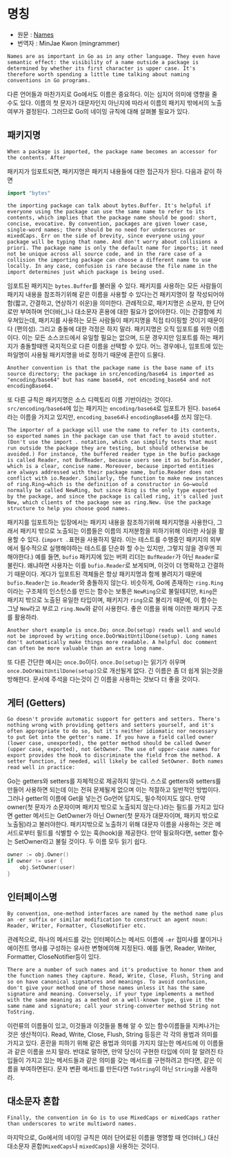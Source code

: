 # 명칭
* 원문 : [Names](https://golang.org/doc/effective_go.html#names)
* 번역자 : MinJae Kwon (mingrammer)

`Names are as important in Go as in any other language. They even have semantic effect: the visibility of a name outside a package is determined by whether its first character is upper case. It's therefore worth spending a little time talking about naming conventions in Go programs.`

다른 언어들과 마찬가지로 Go에서도 이름은 중요하다. 이는 심지어 의미에 영향을 줄 수도 있다. 이름의 첫 문자가 대문자인지 아닌지에 따라서 이름의 패키지 밖에서의 노출여부가 결정된다. 그러므로 Go의 네이밍 규칙에 대해 살펴볼 필요가 있다.

## 패키지명

`When a package is imported, the package name becomes an accessor for the contents. After`

패키지가 임포트되면, 패키지명은 패키지 내용들에 대한 접근자가 된다. 다음과 같이 하면

```go
import "bytes"
```

`the importing package can talk about bytes.Buffer. It's helpful if everyone using the package can use the same name to refer to its contents, which implies that the package name should be good: short, concise, evocative. By convention, packages are given lower case, single-word names; there should be no need for underscores or mixedCaps. Err on the side of brevity, since everyone using your package will be typing that name. And don't worry about collisions a priori. The package name is only the default name for imports; it need not be unique across all source code, and in the rare case of a collision the importing package can choose a different name to use locally. In any case, confusion is rare because the file name in the import determines just which package is being used.`

임포트된 패키지는 `bytes.Buffer`를 불러올 수 있다. 패키지를 사용하는 모든 사람들이 패키지 내용을 참조하기위해 같은 이름을 사용할 수 있다는건 패키지명이 잘 작성되어야 함(짧고, 간결하고, 연상하기 쉬운)을 의미한다. 관례적으로, 패키지명은 소문자, 한 단어로만 부여하며 언더바(_)나 대소문자 혼용에 대한 필요가 없어야한다. 이는 간결함에 치우쳐있는데, 패키지를 사용하는 모든 사람들이 패키지명을 직접 타이핑할 것이기 때문이다 (편의성). 그리고 충돌에 대한 걱정은 하지 말라. 패키지명은 오직 임포트를 위한 이름이다. 이는 모든 소스코드에서 유일할 필요는 없으며, 드문 경우지만 임포트를 하는 패키지가 충돌할때엔 국지적으로 다른 이름을 선택할 수 있다. 어느 경우에나, 임포트에 있는 파일명이 사용될 패키지명을 바로 정하기 때문에 혼란이 드물다.

`Another convention is that the package name is the base name of its source directory; the package in src/encoding/base64 is imported as "encoding/base64" but has name base64, not encoding_base64 and not encodingBase64.`

또 다른 규칙은 패키지명은 소스 디렉토리 이름 기반이라는 것이다. `src/encoding/base64`에 있는 패키지는 `encoding/base64`로 임포트가 된다. `base64`라는 이름을 가지고 있지만, `encoding_base64`나 `encodingBase64`를 쓰지 않는다.

`The importer of a package will use the name to refer to its contents, so exported names in the package can use that fact to avoid stutter. (Don't use the import . notation, which can simplify tests that must run outside the package they are testing, but should otherwise be avoided.) For instance, the buffered reader type in the bufio package is called Reader, not BufReader, because users see it as bufio.Reader, which is a clear, concise name. Moreover, because imported entities are always addressed with their package name, bufio.Reader does not conflict with io.Reader. Similarly, the function to make new instances of ring.Ring—which is the definition of a constructor in Go—would normally be called NewRing, but since Ring is the only type exported by the package, and since the package is called ring, it's called just New, which clients of the package see as ring.New. Use the package structure to help you choose good names.`

패키지를 임포트하는 입장에서는 패키지 내용을 참조하기위해 패키지명을 사용한다, 그래서 패키지 밖으로 노출되는 이름들은 이름의 지저분함을 피하기위해 이러한 사실을 활용할 수 있다. (`import .`표현을 사용하지 말라. 이는 테스트를 수행중인 패키지의 외부에서 필수적으로 실행해야하는 테스트를 단순화 할 수는 있지만, 그렇지 않을 경우엔 피해야한다.) 예를 들면, `bufio` 패키지에 있는 버퍼 리더는 `BufReader`가 아닌 `Reader`로 불린다. 왜냐하면 사용자는 이를 `bufio.Reader`로 보게되며, 이것이 더 명확하고 간결하기 때문이다. 게다가 임포트된 객체들은 항상 패키지명과 함께 불려지기 때문에 `bufio.Reader`는 `io.Reader`와 충돌하지 않는다. 비슷하게, Go에 존재하는 `ring.Ring`이라는 구조체의 인스턴스를 만드는 함수는 보통은 `NewRing`으로 불릴테지만, `Ring`은 패키지 밖으로 노출된 유일한 타입이며, 패키지가 `ring`으로 불리기 때문에, 이 함수는 그냥 `New`라고 부르고 `ring.New`와 같이 사용한다. 좋은 이름을 위해 이러한 패키지 구조를 활용하라.

`Another short example is once.Do; once.Do(setup) reads well and would not be improved by writing once.DoOrWaitUntilDone(setup). Long names don't automatically make things more readable. A helpful doc comment can often be more valuable than an extra long name.`

또 다른 간단한 예시는 `once.Do`이다. `once.Do(setup)`는 읽기가 쉬우며 `once.DoOrWaitUntilDone(setup)`으로 개선될게 없다. 긴 이름은 좀 더 쉽게 읽는것을 방해한다. 문서에 주석을 다는것이 긴 이름을 사용하는 것보다 더 좋을 것이다.

## 게터 (Getters)

`Go doesn't provide automatic support for getters and setters. There's nothing wrong with providing getters and setters yourself, and it's often appropriate to do so, but it's neither idiomatic nor necessary to put Get into the getter's name. If you have a field called owner (lower case, unexported), the getter method should be called Owner (upper case, exported), not GetOwner. The use of upper-case names for export provides the hook to discriminate the field from the method. A setter function, if needed, will likely be called SetOwner. Both names read well in practice:`

Go는 getters와 setters를 자체적으로 제공하지 않는다. 스스로 getters와 setters를 만들어 사용하면 되는데 이는 전혀 문제될게 없으며 이는 적절하고 일반적인 방법이다. 그러나  getter의 이름에 Get을 넣는건 Go언어 답지도, 필수적이지도 않다. 만약 owner(첫 문자가 소문자이며  패키지 밖으로 노출되지 않는다.)라는 필드를 가지고 있다면 getter 메서드는 GetOwner가 아닌 Owner(첫 문자가 대문자이며, 패키지 밖으로 노출됨)라고 불러야한다. 패키지밖으로 노출하기 위해 대문자 이름을 사용하는 것은 메서드로부터 필드를 식별할 수 있는 훅(hook)을 제공한다. 만약 필요하다면, setter 함수는 SetOwner라고 불릴 것이다. 두 이름 모두 읽기 쉽다.

```go
owner := obj.Owner()
if owner != user {
    obj.SetOwner(user)
}
```

## 인터페이스명

`By convention, one-method interfaces are named by the method name plus an -er suffix or similar modification to construct an agent noun: Reader, Writer, Formatter, CloseNotifier etc.`

관례적으로, 하나의 메서드를 갖는 인터페이스는 메서드 이름에 `-er` 접미사를 붙이거나 에이전트 명사를 구성하는 유사한 변형에의해 지정된다. 예를 들면, Reader, Writer, Formatter, CloseNotifier등이 있다.

`There are a number of such names and it's productive to honor them and the function names they capture. Read, Write, Close, Flush, String and so on have canonical signatures and meanings. To avoid confusion, don't give your method one of those names unless it has the same signature and meaning. Conversely, if your type implements a method with the same meaning as a method on a well-known type, give it the same name and signature; call your string-converter method String not ToString.`

이런류의 이름들이 있고, 이것들과 이것들을 통해 알 수 있는 함수이름들을 지켜나가는 것은 생산적이다. Read, Write, Close, Flush, String 등등은 각 각의 용법과 의미를 가지고 있다. 혼란을 피하기 위해 같은 용법과 의미를 가지지 않는한 메서드에 이 이름들과 같은 이름을 쓰지 말라. 반대로 말하면, 만약 당신이 구현한 타입에 이미 잘 알려진 타입들이 가지고 있는 메서드들과 같은 의미를 갖는 메서드를 구현하려고 한다면, 같은 이름을 부여하면된다. 문자 변환 메서드를 만든다면 `ToString`이 아닌 `String`을 사용하라.

## 대소문자 혼합

`Finally, the convention in Go is to use MixedCaps or mixedCaps rather than underscores to write multiword names.`

마지막으로, Go에서의 네이밍 규칙은 여러 단어로된 이름을 명명할 때 언더바(_) 대신 대소문자 혼합(`MixedCaps`나 `mixedCaps`)을 사용하는 것이다.
